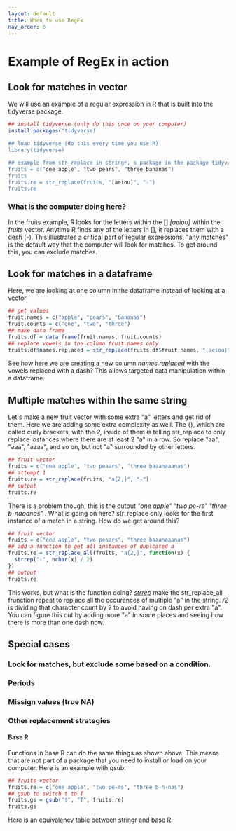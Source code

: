 ```yaml
---
layout: default
title: When to use RegEx
nav_order: 6
---
```

# Example of RegEx in action

## Look for matches in vector
We will use an example of a regular expression in R that is built into the tidyverse package. 

```r
## install tidyverse (only do this once on your computer)
install.packages("tidyverse)

## load tidyverse (do this every time you use R)
library(tidyverse)

## example from str_replace in stringr, a package in the package tidyverse
fruits = c("one apple", "two pears", "three bananas")
fruits
fruits.re = str_replace(fruits, "[aeiou]", "-")
fruits.re
```
### What is the computer doing here?
In the fruits example, R looks for the letters within the [] <em>[aeiou]</em> within the <em>fruits</em> vector. Anytime R finds any of the letters in [], it replaces them with a desh (-). This illustrates a critical part of regular expressions, "any matches" is the default way that the computer will look for matches. To get around this, you can exclude matches.

## Look for matches in a dataframe
Here, we are looking at one column in the dataframe instead of looking at a vector

```r
## get values
fruit.names = c("apple", "pears", "bananas")
fruit.counts = c("one", "two", "three")
## make data frame
fruits.df = data.frame(fruit.names, fruit.counts)
## replace vowels in the column fruit.names only
fruits.df$names.replaced = str_replace(fruits.df$fruit.names, "[aeiou]", "-")
```
See how here we are creating a new column <em>names.replaced</em> with the vowels replaced with a dash? This allows targeted data manipulation within a dataframe. 

## Multiple matches within the same string
Let's make a new fruit vector with some extra "a" letters and get rid of them.
Here we are adding some extra complexity as well. The {}, which are called curly brackets, with the <em>2,</em> inside of them is telling str_replace to only replace instances where there are at least 2 "a" in a row. So replace "aa", "aaa", "aaaa", and so on, but not "a" surrounded by other letters.

```r
## fruit vector
fruits = c("one apple", "two peaars", "three baaanaaanas")
## attempt 1 
fruits.re = str_replace(fruits, "a{2,}", "-")
## output
fruits.re
```
There is a problem though, this is the output <em> "one apple"       "two pe-rs"       "three b-naaanas" </em>. What is going on here? str_replace only looks for the first instance of a match in a string. How do we get around this?

```r
## fruit vector
fruits = c("one apple", "two peaars", "three baaanaaanas")
## add a function to get all instances of duplcated a
fruits.re = str_replace_all(fruits, "a{2,}", function(x) {
  strrep("-", nchar(x) / 2) 
})
## output
fruits.re
```
This works, but what is the function doing? 
<a href="https://www.rdocumentation.org/packages/base/versions/3.6.2/topics/strrep" target=_blank><em>strrep</em></a> make the str_replace_all frunction repeat to replace all the occurences of multiple "a" in the string.
<em>/2</em> is dividing that character count by 2 to avoid having on dash per extra "a". You can figure this out by adding more "a" in some places and seeing how there is more than one dash now.




## Special cases
### Look for matches, but exclude some based on a condition. 
### Periods
### Missign values (true NA) 
### Other replacement strategies
#### Base R
Functions in base R can do the same things as shown above. This means that are not part of a package that you need to install or load on your computer. Here is an example with gsub. 
```r
## fruits vector
fruits.re = c("one apple", "two pe-rs", "three b-n-nas")
## gsub to switch t to T
fruits.gs = gsub("t", "T", fruits.re)
fruits.gs
```
Here is an <a href="https://stringr.tidyverse.org/articles/from-base.html" target="_blank">equivalency table between stringr and base R</a>.

